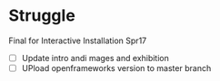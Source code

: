 # Struggle
Final for Interactive Installation Spr17

- [ ] Update intro andi mages and exhibition
- [ ] UPload openframeworks version to master branch
